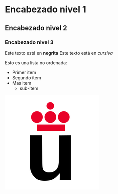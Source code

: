 # Encabezado nivel 1

## Encabezado nivel 2

### Encabezado nivel 3

Este texto está en **negrita**
Este texto está en *cursiva*


Esto es una lista no ordenada: 
* Primer item
* Segundo item 
* Mas item
    * sub-item

![logo URJC](Logo_URJC.svg.png)

